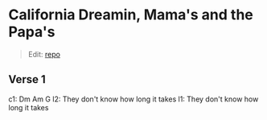 # California Dreamin, Mama's and the Papa's

> Edit: [repo](https://github.com/zambujo/chords)

## Verse 1

c1: Dm                    Am                G
l2: They don't know how   long it  takes
l1:            They don't know how long  it takes
